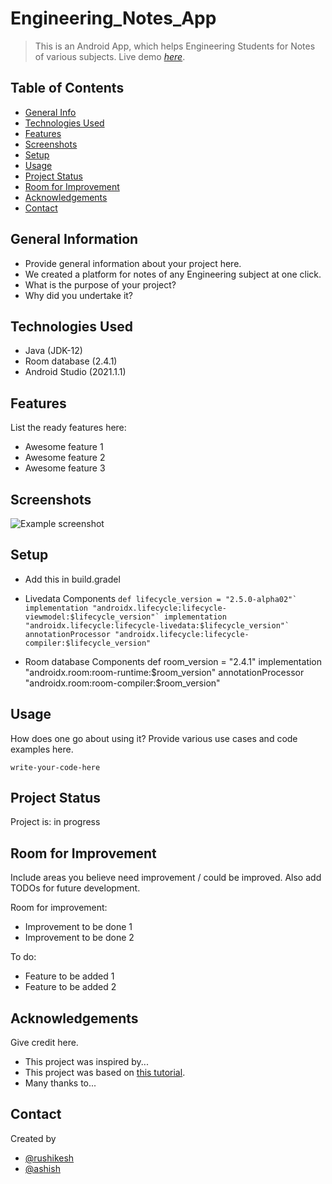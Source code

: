 # Engineering_Notes_App

> This is an Android App, which helps Engineering Students for Notes of various subjects.
> Live demo [_here_](https://www.example.com). <!-- If you have the project hosted somewhere, include the link here. -->

## Table of Contents
* [General Info](#general-information)
* [Technologies Used](#technologies-used)
* [Features](#features)
* [Screenshots](#screenshots)
* [Setup](#setup)
* [Usage](#usage)
* [Project Status](#project-status)
* [Room for Improvement](#room-for-improvement)
* [Acknowledgements](#acknowledgements)
* [Contact](#contact)
<!-- * [License](#license) -->


## General Information
- Provide general information about your project here.
- We created a platform for notes of any Engineering subject at one click.
- What is the purpose of your project?
- Why did you undertake it?
<!-- You don't have to answer all the questions - just the ones relevant to your project. -->


## Technologies Used
- Java (JDK-12)
- Room database (2.4.1)
- Android Studio (2021.1.1)

## Features
List the ready features here:
- Awesome feature 1
- Awesome feature 2
- Awesome feature 3


## Screenshots
![Example screenshot](./img/screenshot.png)
<!-- If you have screenshots you'd like to share, include them here. -->


## Setup
- Add this in build.gradel

- Livedata Components
```def lifecycle_version = "2.5.0-alpha02"`
implementation "androidx.lifecycle:lifecycle-viewmodel:$lifecycle_version"`
implementation "androidx.lifecycle:lifecycle-livedata:$lifecycle_version"`
annotationProcessor "androidx.lifecycle:lifecycle-compiler:$lifecycle_version"```
- Room database Components
def room_version = "2.4.1"
implementation "androidx.room:room-runtime:$room_version"
annotationProcessor "androidx.room:room-compiler:$room_version"

## Usage
How does one go about using it?
Provide various use cases and code examples here.

`write-your-code-here`


## Project Status
Project is: in progress

## Room for Improvement
Include areas you believe need improvement / could be improved. Also add TODOs for future development.

Room for improvement:
- Improvement to be done 1
- Improvement to be done 2

To do:
- Feature to be added 1
- Feature to be added 2


## Acknowledgements
Give credit here.
- This project was inspired by...
- This project was based on [this tutorial](https://www.example.com).
- Many thanks to...


## Contact
Created by 
- [@rushikesh](https://github.com/rushikesh097/)
- [@ashish](https://github.com/ashish-birajdar007) 


<!-- Optional -->
<!-- ## License -->
<!-- This project is open source and available under the [... License](). -->

<!-- You don't have to include all sections - just the one's relevant to your project -->
